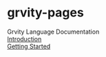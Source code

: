 # grvity-pages
Grvity Language Documentation<br>[Introduction](./introduction.md)<br>[Getting Started](./getting-started.md)
